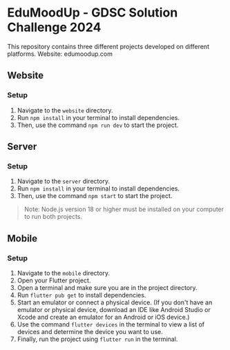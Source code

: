 # EduMoodUp - GDSC Solution Challenge 2024

This repository contains three different projects developed on different platforms.
Website: edumoodup.com

## Website

### Setup
1. Navigate to the `website` directory.
2. Run `npm install` in your terminal to install dependencies.
3. Then, use the command `npm run dev` to start the project.

## Server

### Setup
1. Navigate to the `server` directory.
2. Run `npm install` in your terminal to install dependencies.
3. Then, use the command `npm start` to start the project.

> Note: Node.js version 18 or higher must be installed on your computer to run both projects.

## Mobile

### Setup
1. Navigate to the `mobile` directory.
2. Open your Flutter project.
3. Open a terminal and make sure you are in the project directory.
4. Run `flutter pub get` to install dependencies.
5. Start an emulator or connect a physical device. (If you don't have an emulator or physical device, download an IDE like Android Studio or Xcode and create an emulator for an Android or iOS device.)
6. Use the command `flutter devices` in the terminal to view a list of devices and determine the device you want to use.
7. Finally, run the project using `flutter run` in the terminal.

